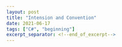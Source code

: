 ```yaml
---
layout: post
title: "Intension and Convention"
date: 2021-06-17
tags: ["C#", "beginning"]
excerpt_separator: <!--end_of_excerpt-->
---
```



<!--end_of_excerpt-->